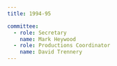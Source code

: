 ```yaml
---
title: 1994-95

committee:
  - role: Secretary
    name: Mark Heywood
  - role: Productions Coordinator
    name: David Trennery
---
```

